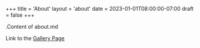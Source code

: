 +++
title = 'About'
layout = 'about'
date = 2023-01-01T08:00:00-07:00
draft = false
+++

.Content of about.md

Link to the [Gallery Page](/Julie/gallery)
